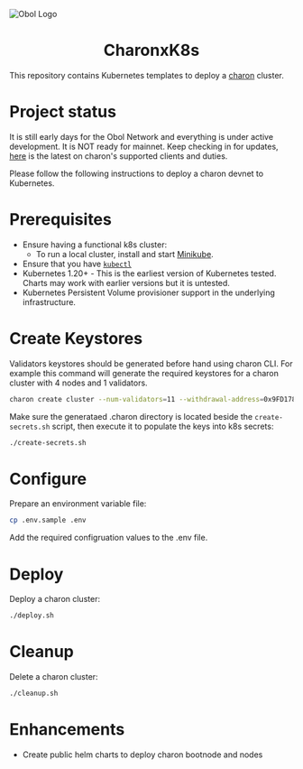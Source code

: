 ![Obol Logo](https://obol.tech/obolnetwork.png)

<h1 align="center">CharonxK8s</h1>

This repository contains Kubernetes templates to deploy a [charon](https://github.com/ObolNetwork/charon) cluster.

# Project status
It is still early days for the Obol Network and everything is under active development. It is NOT ready for mainnet. 
Keep checking in for updates, [here](https://github.com/ObolNetwork/charon/#supported-consensus-layer-clients) is the latest on charon's supported clients and duties.

Please follow the following instructions to deploy a charon devnet to Kubernetes.

# Prerequisites
- Ensure having a functional k8s cluster:
    - To run a local cluster, install and start [Minikube](https://minikube.sigs.k8s.io/docs/start).
- Ensure that you have [`kubectl`](https://kubernetes.io/docs/tasks/tools/#kubectl)
- Kubernetes 1.20+ - This is the earliest version of Kubernetes tested. Charts may work with earlier versions but it is untested.
- Kubernetes Persistent Volume provisioner support in the underlying infrastructure.

# Create Keystores
Validators keystores should be generated before hand using charon CLI. For example this command will generate the required keystores for a charon cluster with 4 nodes and 1 validators.
```sh
charon create cluster --num-validators=11 --withdrawal-address=0x9FD17880D4F5aE131D62CE6b48dF7ba7D426a410 --network=kiln
```
Make sure the generataed .charon directory is located beside the `create-secrets.sh` script, then execute it to populate the keys into k8s secrets:
```sh
./create-secrets.sh
```

# Configure
Prepare an environment variable file:
```sh
cp .env.sample .env
```
Add the required configruation values to the .env file.

# Deploy
Deploy a charon cluster:

```sh
./deploy.sh
```

# Cleanup
Delete a charon cluster:
```sh
./cleanup.sh
```

# Enhancements
- Create public helm charts to deploy charon bootnode and nodes

